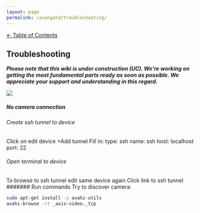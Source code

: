 ```yaml
---
layout: page
permalink: /avangard/troubleshooting/
---
```


[<- Table of Contents](index.md)

## Troubleshooting
_**Please note that this wiki is under construction (UC). We're working on getting the most fundamental parts ready as soon as possible. We appreciate your support and understanding in this regard.**_

![](/assets/divider.png)

##### No camera connection
###### Create ssh tunnel to device
Click on edit device
+Add tunnel
Fill in:
type: ssh
name: ssh
host: localhost
port: 22
###### Open terminal to device
To browse to ssh tunnel edit same device again
Click link to ssh tunnel
####### Run commands
Try to discover camera:
```bash
sudo apt-get install -y avahi-utils
avahi-browse -rt _axis-video._tcp
```
